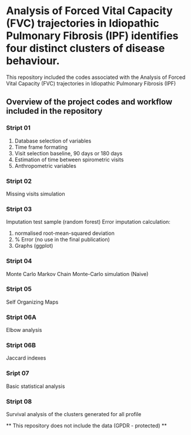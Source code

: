 # Analysis of Forced Vital Capacity (FVC) trajectories in Idiopathic Pulmonary Fibrosis (IPF) identifies four distinct clusters of disease behaviour.
This repository included the codes associated with the Analysis of Forced Vital Capacity (FVC) trajectories in Idiopathic Pulmonary Fibrosis (IPF)

## Overview of the project codes and workflow included in the repository
### Stript 01
1) Database selection of variables
2) Time frame formating 
3) Visit selection baseline, 90 days or 180 days
4) Estimation of time between spirometric visits
5) Anthropometric variables

### Stript 02
Missing visits simulation

### Stript 03
Imputation test sample (random forest)
Error imputation calculation: 
1) normalised root-mean-squared deviation
2) % Error (no use in the final publication)
3) Graphs (ggplot)

### Stript 04
Monte Carlo Markov Chain Monte-Carlo simulation (Naive)

### Stript 05 
Self Organizing Maps

### Stript 06A
Elbow analysis

### Stript 06B
Jaccard indexes

### Sript 07 
Basic statistical analysis

### Stript 08
Survival analysis of the clusters generated for all profile



** This repository does not include the data (GPDR - protected) **
